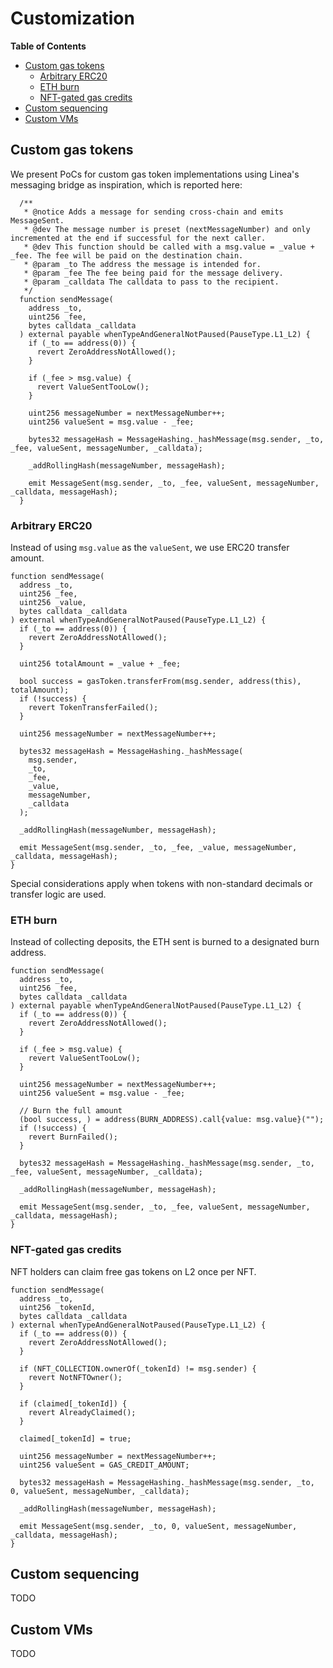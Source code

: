 # Customization
<!-- START doctoc generated TOC please keep comment here to allow auto update -->
<!-- DON'T EDIT THIS SECTION, INSTEAD RE-RUN doctoc TO UPDATE -->
**Table of Contents**

- [Custom gas tokens](#custom-gas-tokens)
  - [Arbitrary ERC20](#arbitrary-erc20)
  - [ETH burn](#eth-burn)
  - [NFT-gated gas credits](#nft-gated-gas-credits)
- [Custom sequencing](#custom-sequencing)
- [Custom VMs](#custom-vms)

<!-- END doctoc generated TOC please keep comment here to allow auto update -->

## Custom gas tokens
We present PoCs for custom gas token implementations using Linea's messaging bridge as inspiration, which is reported here:

```solidity
  /**
   * @notice Adds a message for sending cross-chain and emits MessageSent.
   * @dev The message number is preset (nextMessageNumber) and only incremented at the end if successful for the next caller.
   * @dev This function should be called with a msg.value = _value + _fee. The fee will be paid on the destination chain.
   * @param _to The address the message is intended for.
   * @param _fee The fee being paid for the message delivery.
   * @param _calldata The calldata to pass to the recipient.
   */
  function sendMessage(
    address _to,
    uint256 _fee,
    bytes calldata _calldata
  ) external payable whenTypeAndGeneralNotPaused(PauseType.L1_L2) {
    if (_to == address(0)) {
      revert ZeroAddressNotAllowed();
    }

    if (_fee > msg.value) {
      revert ValueSentTooLow();
    }

    uint256 messageNumber = nextMessageNumber++;
    uint256 valueSent = msg.value - _fee;

    bytes32 messageHash = MessageHashing._hashMessage(msg.sender, _to, _fee, valueSent, messageNumber, _calldata);

    _addRollingHash(messageNumber, messageHash);

    emit MessageSent(msg.sender, _to, _fee, valueSent, messageNumber, _calldata, messageHash);
  }
```

### Arbitrary ERC20

Instead of using `msg.value` as the `valueSent`, we use ERC20 transfer amount.

```solidity
function sendMessage(
  address _to,
  uint256 _fee,
  uint256 _value,
  bytes calldata _calldata
) external whenTypeAndGeneralNotPaused(PauseType.L1_L2) {
  if (_to == address(0)) {
    revert ZeroAddressNotAllowed();
  }

  uint256 totalAmount = _value + _fee;

  bool success = gasToken.transferFrom(msg.sender, address(this), totalAmount);
  if (!success) {
    revert TokenTransferFailed();
  }

  uint256 messageNumber = nextMessageNumber++;

  bytes32 messageHash = MessageHashing._hashMessage(
    msg.sender,
    _to,
    _fee,
    _value,
    messageNumber,
    _calldata
  );

  _addRollingHash(messageNumber, messageHash);

  emit MessageSent(msg.sender, _to, _fee, _value, messageNumber, _calldata, messageHash);
}
```

Special considerations apply when tokens with non-standard decimals or transfer logic are used.

### ETH burn

Instead of collecting deposits, the ETH sent is burned to a designated burn address.

```solidity
function sendMessage(
  address _to,
  uint256 _fee,
  bytes calldata _calldata
) external payable whenTypeAndGeneralNotPaused(PauseType.L1_L2) {
  if (_to == address(0)) {
    revert ZeroAddressNotAllowed();
  }

  if (_fee > msg.value) {
    revert ValueSentTooLow();
  }

  uint256 messageNumber = nextMessageNumber++;
  uint256 valueSent = msg.value - _fee;

  // Burn the full amount
  (bool success, ) = address(BURN_ADDRESS).call{value: msg.value}("");
  if (!success) {
    revert BurnFailed();
  }

  bytes32 messageHash = MessageHashing._hashMessage(msg.sender, _to, _fee, valueSent, messageNumber, _calldata);

  _addRollingHash(messageNumber, messageHash);

  emit MessageSent(msg.sender, _to, _fee, valueSent, messageNumber, _calldata, messageHash);
}
```

### NFT-gated gas credits

NFT holders can claim free gas tokens on L2 once per NFT.

```solidity
function sendMessage(
  address _to,
  uint256 _tokenId,
  bytes calldata _calldata
) external whenTypeAndGeneralNotPaused(PauseType.L1_L2) {
  if (_to == address(0)) {
    revert ZeroAddressNotAllowed();
  }

  if (NFT_COLLECTION.ownerOf(_tokenId) != msg.sender) {
    revert NotNFTOwner();
  }

  if (claimed[_tokenId]) {
    revert AlreadyClaimed();
  }

  claimed[_tokenId] = true;

  uint256 messageNumber = nextMessageNumber++;
  uint256 valueSent = GAS_CREDIT_AMOUNT;

  bytes32 messageHash = MessageHashing._hashMessage(msg.sender, _to, 0, valueSent, messageNumber, _calldata);

  _addRollingHash(messageNumber, messageHash);

  emit MessageSent(msg.sender, _to, 0, valueSent, messageNumber, _calldata, messageHash);
}
```

## Custom sequencing
TODO

## Custom VMs
TODO
